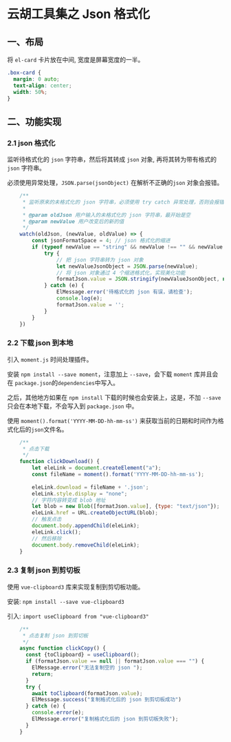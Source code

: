 # 云胡工具集之 Json 格式化

## 一、布局

将 `el-card` 卡片放在中间, 宽度是屏幕宽度的一半。

```css
.box-card {
  margin: 0 auto;
  text-align: center;  
  width: 50%;
}
```

## 二、功能实现

### 2.1 json 格式化

监听待格式化的 `json` 字符串，然后将其转成 `json` 对象, 再将其转为带有格式的 `json` 字符串。

必须使用异常处理，`JSON.parse(jsonObject)` 在解析不正确的`json` 对象会报错。
```javascript
    /**
     * 监听原来的未格式化的 json 字符串，必须使用 try catch 异常处理，否则会报错
     *
     * @param oldJson 用户输入的未格式化的 json 字符串，最开始是空
     * @param newValue 用户改变后的新的值
     */
    watch(oldJson, (newValue, oldValue) => {
        const jsonFormatSpace = 4; // json 格式化的缩进
        if (typeof newValue == "string" && newValue !== "" && newValue != null) {
            try {
                // 把 json 字符串转为 json 对象
                let newValueJsonObject = JSON.parse(newValue);
                // 将 json 对象通过 4 个缩进格式化，实现美化功能
                formatJson.value = JSON.stringify(newValueJsonObject, null, jsonFormatSpace);
            } catch (e) {
                ElMessage.error('待格式化的 json 有误，请检查');
                console.log(e);
                formatJson.value = '';
            }
        }
    })
```
### 2.2 下载 json 到本地

引入 `moment.js` 时间处理插件。

安装 `npm install --save moment`，注意加上 `--save`，会下载 `moment` 库并且会在 `package.json`的`dependencies`中写入。

之后，其他地方如果在 `npm install` 下载的时候也会安装上，这是，不加 `--save` 只会在本地下载，不会写入到 `package.json` 中。

使用 `moment().format('YYYY-MM-DD-hh-mm-ss')` 来获取当前的日期和时间作为格式化后的`json`文件名。

```javascript
    /**
     * 点击下载
     */
    function clickDownload() {
        let eleLink = document.createElement("a");
        const fileName = moment().format('YYYY-MM-DD-hh-mm-ss');
    
        eleLink.download = fileName + '.json';
        eleLink.style.display = "none";
        // 字符内容转变成 blob 地址
        let blob = new Blob([formatJson.value], {type: "text/json"});
        eleLink.href = URL.createObjectURL(blob);
        // 触发点击
        document.body.appendChild(eleLink);
        eleLink.click();
        // 然后移除
        document.body.removeChild(eleLink);
    }
```
### 2.3 复制 json 到剪切板

使用 `vue-clipboard3` 库来实现复制到剪切板功能。

安装: `npm install --save vue-clipboard3`

引入: `import useClipboard from "vue-clipboard3"`

```javascript
    /**
     * 点击复制 json 到剪切板
     */
    async function clickCopy() {
      const {toClipboard} = useClipboard();
      if (formatJson.value == null || formatJson.value === "") {
        ElMessage.error("无法复制空的 json ");
        return;
      }
      try {
        await toClipboard(formatJson.value);
        ElMessage.success("复制格式化后的 json 到剪切板成功")
      } catch (e) {
        console.error(e);
        ElMessage.error("复制格式化后的 json 到剪切板失败");
      }
    }
```

